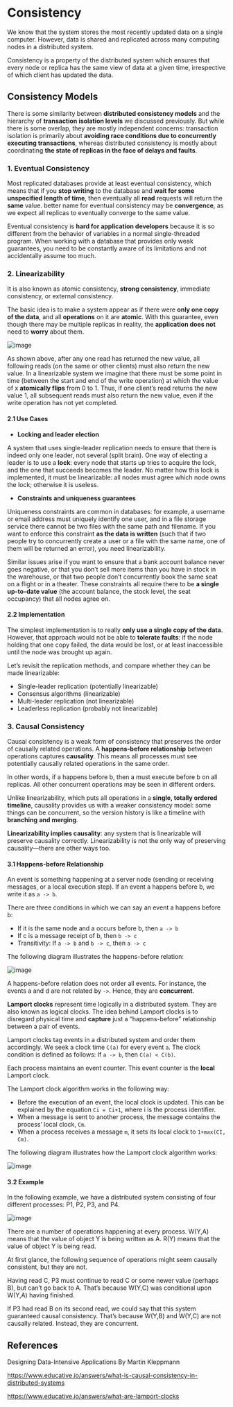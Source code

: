 # Consistency

We know that the system stores the most recently updated data on a single computer. However, data is shared and 
replicated across many computing nodes in a distributed system.

Consistency is a property of the distributed system which ensures that every node or replica has the same view of 
data at a given time, irrespective of which client has updated the data.

## Consistency Models

There is some similarity between **distributed consistency models** and the hierarchy of **transaction isolation levels** we 
discussed previously. But while there is some overlap, they are mostly independent concerns: transaction isolation is
primarily about **avoiding race conditions due to concurrently executing transactions**, whereas distributed consistency 
is mostly about coordinating **the state of replicas in the face of delays and faults**.

### 1. Eventual Consistency

Most replicated databases provide at least eventual consistency, which means that if you **stop writing** to the 
database and **wait for some unspecified length of time**, then eventually all **read** requests will return the **same** value. 
better name for eventual consistency may be **convergence**, as we expect all replicas to eventually converge to the 
same value.

Eventual consistency is **hard for application developers** because it is so different from the behavior of variables in 
a normal single-threaded program. When working with a database that provides only weak guarantees, you need to be 
constantly aware of its limitations and not accidentally assume too much.

### 2. Linearizability
It is also known as atomic consistency, **strong consistency**, immediate consistency, or external consistency.

The basic idea is to make a system appear as if there were **only one copy of the data**, and all **operations** on it are 
**atomic**. With this guarantee, even though there may be multiple replicas in reality, the **application does not** 
need to **worry** about them.

![image](https://user-images.githubusercontent.com/47337188/208594082-9ebdc72d-1178-4bae-8ee7-1b7efcdc2f08.png)

As shown above, after any one read has returned the new value, all following reads (on the same or other clients) 
must also return the new value. In a linearizable system we imagine that there must be some point in time (between 
the start and end of the write operation) at which the value of x **atomically flips** from 0 to 1. Thus, if one 
client’s read returns the new value 1, all subsequent reads must also return the new value, even if the write 
operation has not yet completed.

#### 2.1 Use Cases

- **Locking and leader election**

A system that uses single-leader replication needs to ensure that there is indeed only one leader, not several 
(split brain). One way of electing a leader is to use a **lock**: every node that starts up tries to acquire the lock, 
and the one that succeeds becomes the leader. No matter how this lock is implemented, it must be linearizable: all 
nodes must agree which node owns the lock; otherwise it is useless.

- **Constraints and uniqueness guarantees**

Uniqueness constraints are common in databases: for example, a username or email address must uniquely identify one 
user, and in a file storage service there cannot be two files with the same path and filename. If you want to 
enforce this constraint **as the data is written** (such that if two people try to concurrently create a user or a file 
with the same name, one of them will be returned an error), you need linearizability.

Similar issues arise if you want to ensure that a bank account balance never goes negative, or that you don’t sell 
more items than you have in stock in the warehouse, or that two people don’t concurrently book the same seat on a 
flight or in a theater. These constraints all require there to be **a single up-to-date value** (the account balance, 
the stock level, the seat occupancy) that all nodes agree on.

#### 2.2 Implementation

The simplest implementation is to really **only use a single copy of the data**. However, that approach would not be able 
to **tolerate faults**: if the node holding that one copy failed, the data would be lost, or at least inaccessible until 
the node was brought up again.

Let’s revisit the replication methods, and compare whether they can be made linearizable:

- Single-leader replication (potentially linearizable)
- Consensus algorithms (linearizable)
- Multi-leader replication (not linearizable)
- Leaderless replication (probably not linearizable)

### 3. Causal Consistency

Causal consistency is a weak form of consistency that preserves the order of causally related operations. A 
**happens-before relationship** between operations captures **causality**. This means all processes must see potentially 
causally related operations in the same order.

In other words, if a happens before b, then a must execute before b on all replicas. All other concurrent operations 
may be seen in different orders.

Unlike linearizability, which puts all operations in a **single, totally ordered timeline**, causality provides us with 
a weaker consistency model: some things can be concurrent, so the version history is like a timeline with **branching** 
**and merging**.

**Linearizability implies causality**: any system that is linearizable will preserve causality correctly. 
Linearizability is not the only way of preserving causality—there are other ways too.

#### 3.1 Happens-before Relationship

An event is something happening at a server node (sending or receiving messages, or a local execution step). If an 
event a happens before b, we write it as `a -> b`.

There are three conditions in which we can say an event a happens before b:

- If it is the same node and a occurs before b, then `a -> b`
- If c is a message receipt of b, then `b -> c`
- Transitivity: If `a -> b` and `b -> c`, then `a -> c`

The following diagram illustrates the happens-before relation:

![image](https://user-images.githubusercontent.com/47337188/215233519-08b76eed-26fe-4030-b87e-a3d9e31e3884.png)

A happens-before relation does not order all events. For instance, the events a and d are not related by `->`. Hence, they are **concurrent**.

**Lamport clocks** represent time logically in a distributed system. They are also known as logical clocks. The idea 
behind Lamport clocks is to disregard physical time and **capture** just a “happens-before” relationship between a pair 
of events.

Lamport clocks tag events in a distributed system and order them accordingly. We seek a clock time `C(a)` for every 
event `a`. The clock condition is defined as follows: If `a -> b`, then `C(a) < C(b)`.

Each process maintains an event counter. This event counter is the **local** Lamport clock.

The Lamport clock algorithm works in the following way:

- Before the execution of an event, the local clock is updated. This can be explained by the equation `Ci = Ci+1`, 
where i is the process identifier.
- When a message is sent to another process, the message contains the process’ local clock, `Cm`.
- When a process receives a message `m`, it sets its local clock to `1+max(CI, Cm)`.

The following diagram illustrates how the Lamport clock algorithm works:

![image](https://user-images.githubusercontent.com/47337188/215233443-810ae7c6-af30-4440-883c-d703098b3343.png)

#### 3.2 Example

In the following example, we have a distributed system consisting of four different processes: P1, P2, P3, and P4.

![image](https://user-images.githubusercontent.com/47337188/215233557-35de5afe-add6-4a29-aadc-bdcdc5b1d522.png)

There are a number of operations happening at every process. W(Y,A) means that the value of object Y is being written as A. R(Y) means that the value of object Y is being read.

At first glance, the following sequence of operations might seem causally consistent, but they are not.

Having read C, P3 must continue to read C or some newer value (perhaps B), but can’t go back to A. That’s because W(Y,C) was conditional upon W(Y,A) having finished.

If P3 had read B on its second read, we could say that this system guaranteed causal consistency. That’s because W(Y,B) and W(Y,C) are not causally related. Instead, they are concurrent.

## References

Designing Data-Intensive Applications By Martin Kleppmann

https://www.educative.io/answers/what-is-causal-consistency-in-distributed-systems

https://www.educative.io/answers/what-are-lamport-clocks
